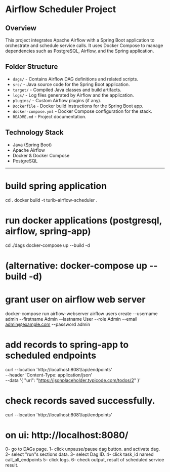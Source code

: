 # Airflow Scheduler Project

## Overview
This project integrates Apache Airflow with a Spring Boot application to orchestrate and schedule service calls. It uses Docker Compose to manage dependencies such as PostgreSQL, Airflow, and the Spring application.

## Folder Structure
- `dags/` - Contains Airflow DAG definitions and related scripts.
- `src/` - Java source code for the Spring Boot application.
- `target/` - Compiled Java classes and build artifacts.
- `logs/` - Log files generated by Airflow and the application.
- `plugins/` - Custom Airflow plugins (if any).
- `Dockerfile` - Docker build instructions for the Spring Boot app.
- `docker-compose.yml` - Docker Compose configuration for the stack.
- `README.md` - Project documentation.

## Technology Stack
- Java (Spring Boot)
- Apache Airflow
- Docker & Docker Compose
- PostgreSQL

---

# build spring application 
cd .
docker build -t turib-airflow-scheduler .

# run docker applications (postgresql, airflow, spring-app)
cd ./dags
docker-compose up --build -d 
# (alternative: docker-compose up --build -d)

# grant user on airflow web server
docker-compose run airflow-webserver airflow users create --username admin --firstname Admin --lastname User --role Admin --email admin@example.com --password admin

# add records to spring-app to scheduled endpoints
curl --location 'http://localhost:8081/api/endpoints' \
--header 'Content-Type: application/json' \
--data '{
  "url": "https://jsonplaceholder.typicode.com/todos/2"
}'

# check records saved successfully.
curl --location 'http://localhost:8081/api/endpoints'


# on ui: http://localhost:8080/
0- go to DAGs page. 
1- click unpause/pause dag button. and activate dag.
2- select "run"s sections data.
3- select Dag ID.
4- click task_id named call_all_endpoints
5- click logs.
6- check output, result of scheduled service result.
